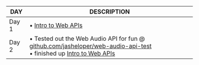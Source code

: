 | **DAY**   | **DESCRIPTION** |
|-------|-------------|
| Day 1 | • [Intro to Web APIs](https://developer.mozilla.org/en-US/docs/Learn/JavaScript/Client-side_web_APIs/Introduction)
| Day 2 | • Tested out the Web Audio API for fun @ [github.com/jasheloper/web-audio-api-test](https://github.com/jasheloper/web-audio-api-test) <br> • finished up [Intro to Web APIs](https://developer.mozilla.org/en-US/docs/Learn/JavaScript/Client-side_web_APIs/Introduction)